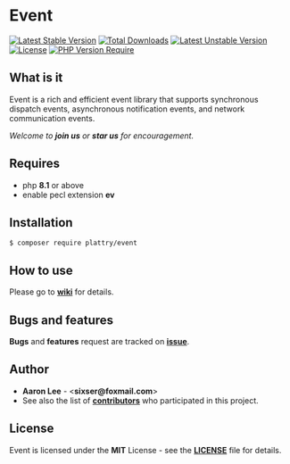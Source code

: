 # Event

[![Latest Stable Version](http://poser.pugx.org/plattry/event/v)](https://packagist.org/packages/plattry/event)
[![Total Downloads](http://poser.pugx.org/plattry/event/downloads)](https://packagist.org/packages/plattry/event)
[![Latest Unstable Version](http://poser.pugx.org/plattry/event/v/unstable)](https://packagist.org/packages/plattry/event)
[![License](http://poser.pugx.org/plattry/event/license)](https://packagist.org/packages/plattry/event)
[![PHP Version Require](http://poser.pugx.org/plattry/event/require/php)](https://packagist.org/packages/plattry/event)

## What is it
Event is a rich and efficient event library that supports synchronous dispatch events, asynchronous notification events, and network communication events.

_Welcome to __join us__ or __star us__ for encouragement._

## Requires
- php __8.1__ or above
- enable pecl extension __ev__

## Installation
```shell
$ composer require plattry/event
```

## How to use
Please go to __[wiki](https://github.com/plattry/event/wiki)__ for details.

## Bugs and features
__Bugs__ and __features__ request are tracked on __[issue](https://github.com/plattry/event/issues)__.

## Author
- __Aaron Lee__ - <__sixser@foxmail.com__>
- See also the list of __[contributors](https://github.com/plattry/event/graphs/contributors)__ who participated in this project.

## License
Event is licensed under the __MIT__ License - see the __[LICENSE](LICENSE)__ file for details.
